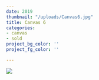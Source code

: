 ```yaml
---
date: 2019
thumbnail: "/uploads/Canvas6.jpg"
title: Canvas 6
categories:
- canvas
- sold
project_bg_color: ''
project_fg_color: ''

---
```

![](https://scontent-amt2-1.xx.fbcdn.net/v/t1.15752-9/s2048x2048/64814636_727932960960626_6538388693642641408_n.jpg?_nc_cat=100&_nc_oc=AQnOF_lAgSzXxA9ybANfEt0w0IrRUsQFZUdx1WasXniCeLTQFDvExjifyNWn-tdhL0E&_nc_ht=scontent-amt2-1.xx&oh=c7b2690978431be2f9fec9e1f3085e12&oe=5DB6CDA0)